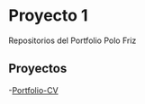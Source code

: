 # Proyecto 1

Repositorios del Portfolio Polo Friz

## Proyectos

-[Portfolio-CV](https://matiaspolofriz.github.io/Proyecto-1/Portfolio-PoloFriz)

